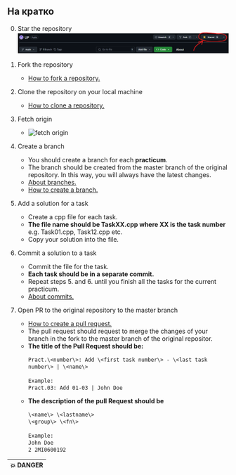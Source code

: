 ## На кратко

0. Star the repository
![star the repo](images/star-the-repo.png)

1. Fork the repository
    - [How to fork a repository.](https://docs.github.com/en/get-started/quickstart/fork-a-repo)

2. Clone the repository on your local machine
    - [How to clone a repository.](https://docs.github.com/en/repositories/creating-and-managing-repositories/cloning-a-repository)

3. Fetch origin
    - ![fetch origin](images/fetch-origin.png)

4. Create a branch 
    - You should create a branch for each **practicum**.
    - The branch should be created from the master branch of the original repository. In this way, you will always have the latest changes.
    - [About branches.](https://docs.github.com/en/pull-requests/collaborating-with-pull-requests/proposing-changes-to-your-work-with-pull-requests/about-branches)
    - [How to create a branch.](https://docs.github.com/en/desktop/contributing-and-collaborating-using-github-desktop/making-changes-in-a-branch/managing-branches#creating-a-branch)

5. Add a solution for a task
    - Create a cpp file for each task.
    - **The file name should be TaskXX.cpp where XX is the task number**<br> e.g. Task01.cpp, Task12.cpp etc. 
    - Copy your solution into the file.

6. Commit a solution to a task
    - Commit the file for the task.
    - **Each task should be in a separate commit.**
    - Repeat steps 5. and 6. until you finish all the tasks for the current practicum.
    - [About commits.](https://docs.github.com/en/desktop/contributing-and-collaborating-using-github-desktop/making-changes-in-a-branch/committing-and-reviewing-changes-to-your-project#about-commits)

7. Open PR to the original repository to the master branch
    - [How to create a pull request.](https://docs.github.com/en/pull-requests/collaborating-with-pull-requests/proposing-changes-to-your-work-with-pull-requests/creating-a-pull-request)
    - The pull request should request to merge the changes of your branch in the fork to the master branch of the original repositor.
    - **The title of the Pull Request should be:**
        ```
        Pract.\<number\>: Add \<first task number\> - \<last task number\> | \<name\>
        
        Example:
        Pract.03: Add 01-03 | John Doe
        ```
    - **The description of the pull Request should be**
        ```
        \<name\> \<lastname\>
        \<group\> \<fn\>

        Example:
        John Doe 
        2 2MI0600192
        ```


| :boom: **DANGER**|
|:-----------------|

